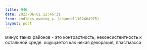 ```yaml
---
title: 946
date: 2023-06-01 12:46:31
from: endless шизing ⍼ (channel1162404975)
layout: post
---
```


минус таких районов - это контрастность, неконсистентность к остальной среде. ощущается как некая декорация, пластмасса
